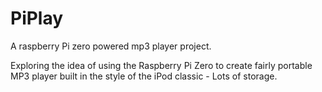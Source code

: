 # PiPlay
A raspberry Pi zero powered mp3 player project.

Exploring the idea of using the Raspberry Pi Zero to create  fairly portable MP3 player built in the style of the iPod classic - Lots of storage.



